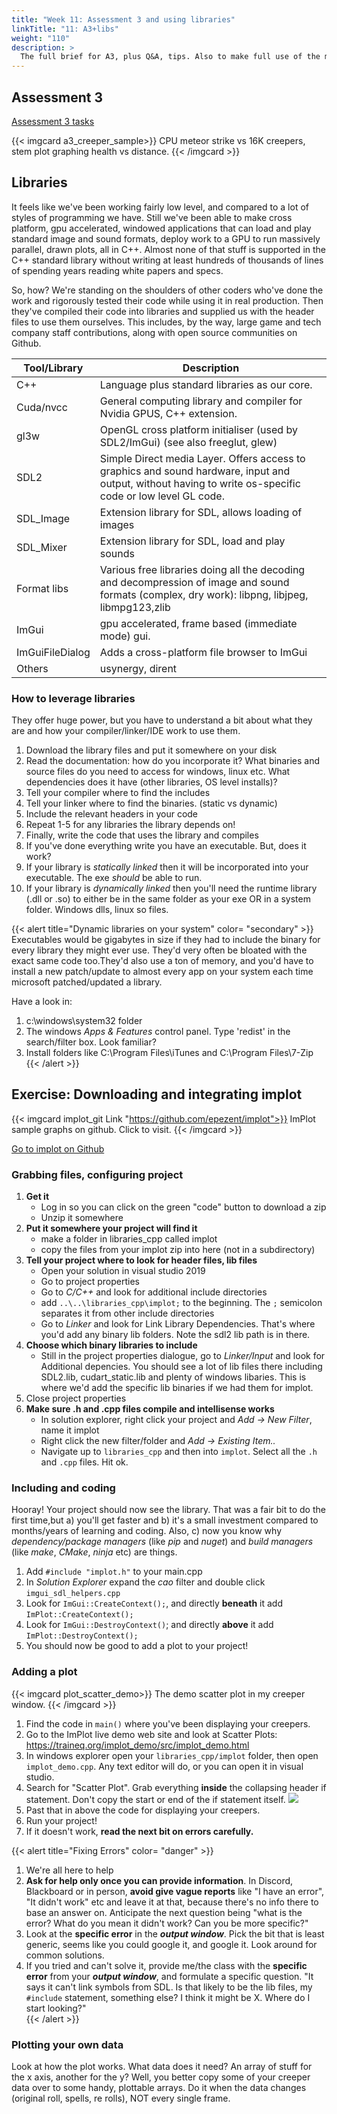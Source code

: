 ```yaml
---
title: "Week 11: Assessment 3 and using libraries" 
linkTitle: "11: A3+libs"
weight: "110"
description: >
  The full brief for A3, plus Q&A, tips. Also to make full use of the many features of computers and their operating systems without reinventing the wheel, you need to know how to find and integrate libraries.
---
```


## Assessment 3

<a class="btn btn-lg btn-primary mr-3 mb-4" href="../assessments/#assessment-3-cuda-programming" target="_blank">Assessment 3 tasks<i class="fas fa-arrow-alt-circle-right ml-2"></i></a>

{{< imgcard a3_creeper_sample>}}
CPU meteor strike vs 16K creepers, stem plot graphing health vs distance.
{{< /imgcard >}}

## Libraries

It feels like we've been working fairly low level, and compared to a lot of styles of programming we have. Still we've been able to make cross platform, gpu accelerated, windowed applications that can load and play standard image and sound formats, deploy work to a GPU to run massively parallel, drawn plots, all in C++. Almost none of that stuff is supported in the C++ standard library without writing at least hundreds of thousands of lines of spending years reading white papers and specs. 

So, how? We're standing on the shoulders of other coders who've done the work and rigorously tested their code while using it in real production. Then they've compiled their code into libraries and supplied us with the header files to use them ourselves. This includes, by the way, large game and tech company staff contributions, along with open source communities on Github.

Tool/Library | Description
-------------|------------
C++ | Language plus standard libraries as our core.
Cuda/nvcc | General computing library and compiler for Nvidia GPUS, C++ extension.
gl3w | OpenGL cross platform initialiser (used by SDL2/ImGui) (see also freeglut, glew)
SDL2 | Simple Direct media Layer. Offers access to graphics and sound hardware, input and output, without having to write os-specific code or low level GL code.
SDL_Image | Extension library for SDL, allows loading of images
SDL_Mixer | Extension library for SDL, load and play sounds
Format libs | Various free libraries doing all the decoding and decompression of image and sound formats (complex, dry work): libpng, libjpeg, libmpg123,zlib
ImGui | gpu accelerated, frame based (immediate mode) gui.
ImGuiFileDialog | Adds a cross-platform file browser to ImGui
Others | usynergy, dirent

### How to leverage libraries

They offer huge power, but you have to understand a bit about what they are and how your compiler/linker/IDE work to use them.

1. Download the library files and put it somewhere on your disk
2. Read the documentation: how do you incorporate it? What binaries and source files do you need to access for windows, linux etc. What dependencies does it have (other libraries, OS level installs)?
3. Tell your compiler where to find the includes
4. Tell your linker where to find the binaries. (static vs dynamic)
5. Include the relevant headers in your code
6. Repeat 1-5 for any libraries the library depends on!
7. Finally, write the code that uses the library and compiles
8. If you've done everything write you have an executable. But, does it work?
9. If your library is _statically linked_ then it will be incorporated into your executable. The exe _should_ be able to run.
10. If your library is _dynamically linked_ then you'll need the runtime library (.dll or .so) to either be in the same folder as your exe OR in a system folder. Windows dlls, linux so files.

{{< alert title="Dynamic libraries on your system" color= "secondary" >}}
Executables would be gigabytes in size if they had to include the binary for every library they might ever use. They'd very often be bloated with the exact same code too.They'd also use a ton of memory, and you'd have to install a new patch/update to almost every app on your system each time microsoft patched/updated a library.

Have a look in:

1. c:\windows\system32 folder
2. The windows _Apps \& Features_ control panel. Type 'redist' in the search/filter box. Look familiar?
3. Install folders like C:\Program Files\iTunes and C:\Program Files\7-Zip
{{< /alert >}}

## Exercise: Downloading and integrating implot

{{< imgcard implot_git Link "https://github.com/epezent/implot">}}
ImPlot sample graphs on github. Click to visit.
{{< /imgcard >}}

<a class="btn btn-lg btn-primary mr-3 mb-4" href="https://github.com/epezent/implot" target="_blank">Go to implot on Github<i class="fas fa-arrow-alt-circle-right ml-2"></i></a>

### Grabbing files, configuring project
1. **Get it**
   - Log in so you can click on the green "code" button to download a zip
   - Unzip it somewhere
2. **Put it somewhere your project will find it**
   - make a folder in libraries_cpp called implot
   - copy the files from your implot zip into here (not in a subdirectory)
3. **Tell your project where to look for header files, lib files**
   - Open your solution in visual studio 2019
   - Go to project properties
   - Go to _C/C++_ and look for additional include directories
   - add `..\..\libraries_cpp\implot;` to the beginning. The `;` semicolon separates it from other include directories
   - Go to _Linker_ and look for Link Library Dependencies. That's where you'd add any binary lib folders. Note the sdl2 lib path is in there.
4. **Choose which binary libraries to include**
   - Still in the project properties dialogue, go to _Linker/Input_ and look for Additional depencies. You should see a lot of lib files there including SDL2.lib, cudart_static.lib and plenty of windows libaries. This is where we'd add the specific lib binaries if we had them for implot.
5. Close project properties
6. **Make sure .h and .cpp files compile and intellisense works**
   - In solution explorer, right click your project and _Add -> New Filter_, name it implot
   - Right click the new filter/folder and _Add -> Existing Item.._
   - Navigate up to `libraries_cpp` and then into `implot`. Select all the `.h` and `.cpp` files. Hit ok.

### Including and coding
Hooray! Your project should now see the library. That was a fair bit to do the first time,but a) you'll get faster and b) it's a small investment compared to months/years of learning and coding. Also, c) now you know why _dependency/package managers_ (like _pip_ and _nuget_) and _build managers_ (like _make_, _CMake_, _ninja_ etc) are things.

1. Add `#include "implot.h"` to your main.cpp
2. In _Solution Explorer_ expand the _cao_ filter and double click `imgui_sdl_helpers.cpp` 
3. Look for `ImGui::CreateContext();`, and directly **beneath** it add `ImPlot::CreateContext();`
4. Look for `ImGui::DestroyContext()`; and directly **above** it add `ImPlot::DestroyContext();`
5. You should now be good to add a plot to your project!

### Adding a plot

{{< imgcard plot_scatter_demo>}}
The demo scatter plot in my creeper window.
{{< /imgcard >}}

1. Find the code in `main()` where you've been displaying your creepers.  
2. Go to the ImPlot live demo web site and look at Scatter Plots:   
   <https://traineq.org/implot_demo/src/implot_demo.html>  
3. In windows explorer open your `libraries_cpp/implot` folder, then open `implot_demo.cpp`. Any text editor will do, or you can open it in visual studio.  
4. Search for "Scatter Plot". Grab everything **inside** the collapsing header if statement. Don't copy the start or end of the if statement itself.
  ![](code_scatter.png)  
5. Past that in above the code for displaying your creepers.  
6. Run your project!  
7. If it doesn't work, **read the next bit on errors carefully.**  

{{< alert title="Fixing Errors" color= "danger" >}}  

1. We're all here to help  
2. **Ask for help only once you can provide information**. In Discord, Blackboard or in person, **avoid give vague reports** like "I have an error", "It didn't work" etc and leave it at that, because there's no info there to base an answer on. Anticipate the next question being "what is the error? What do you mean it didn't work? Can you be more specific?"  
3. Look at the **specific error** in the _**output window**_. Pick the bit that is least generic, seems like you could google it, and google it. Look around for common solutions.  
4. If you tried and can't solve it, provide me/the class with the **specific error** from your _**output window**_, and formulate a specific question. "It says it can't link symbols from SDL. Is that likely to be the lib files, my `#include` statement, something else? I think it might be X. Where do I start looking?"  
{{< /alert >}}  

### Plotting your own data

Look at how the plot works. What data does it need? An array of stuff for the x axis, another for the y? Well, you better copy some of your creeper data over to some handy, plottable arrays. Do it when the data changes (original roll, spells, re rolls), NOT every single frame.